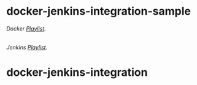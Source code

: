 # docker-jenkins-integration-sample

###### Docker [Playlist](https://www.youtube.com/watch?v=Tg2krHXHzBc&list=PLVz2XdJiJQxzMiFDnwxUDxmuZQU3igcBb).
###### Jenkins [Playlist](https://www.youtube.com/watch?v=Nw3UohhcPO0&list=PLVz2XdJiJQxwS0BZUHX34ocLTJtRGSQzN).
# docker-jenkins-integration

